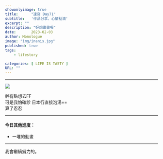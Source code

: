 ```yaml
---
showonlyimage: true
title:      "速寫 Day71"
subtitle:   '作品分享、心情點滴'
excerpt: ""
description: "好想畫畫喔"
date:       2023-02-03
author: Monologue    
image: "img/inanis.jpg"
published: true 
tags:
    - lifestory

categories: [ LIFE IS TASTY ]
URL: ""
---
```

***


  
![](/blog/sketch/d71-1.jpg)  

幹有點想去FF  
可是我怕確診 日本行直接泡湯==  
算了忍忍

***

#### 今日其他進度：  
* 一堆的動畫
  
***

我會繼續努力的。
<!--more-->
